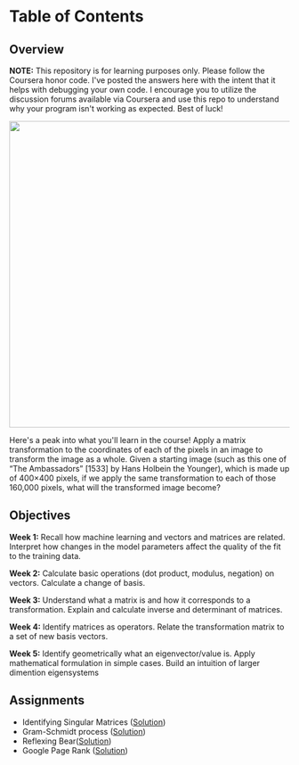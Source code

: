 # Table of Contents
## Overview


<p align="left"> <b>NOTE:</b> This repository is for learning purposes only. Please follow the Coursera honor code. I've posted the answers here with the intent that it helps with debugging your own code. I encourage you to utilize the discussion forums available via Coursera and use this repo to understand why your program isn't working as expected. Best of luck! </p>


<p align="center">
  <img width="580" height="550" src="https://github.com/jessxphil/mathematics-of-machine-learning-linear-algebra/blob/master/2019-05-30_1948.png">
</p>
Here's a peak into what you'll learn in the course! Apply a matrix transformation to the coordinates of each of the pixels in an image to transform the image as a whole. Given a starting image (such as this one of “The Ambassadors” [1533] by Hans Holbein the Younger), which is made up of 400×400 pixels, if we apply the same transformation to each of those 160,000 pixels, what will the transformed image become? 

## Objectives
<b>Week 1:</b> Recall how machine learning and vectors and matrices are related. Interpret how changes in the model parameters affect the quality of the fit to the training data. 

<b>Week 2:</b> Calculate basic operations (dot product, modulus, negation) on vectors. Calculate a change of basis.

<b>Week 3:</b> Understand what a matrix is and how it corresponds to a transformation. Explain and calculate inverse and determinant of matrices. 

<b>Week 4:</b> Identify matrices as operators. Relate the transformation matrix to a set of new basis vectors. 

<b>Week 5:</b> Identify geometrically what an eigenvector/value is. Apply mathematical formulation in simple cases. Build an intuition of larger dimention eigensystems


## Assignments
- Identifying Singular Matrices ([Solution](https://github.com/jessxphil/mathematics-of-machine-learning-linear-algebra/blob/master/assignment-1/id-singular-matrices.ipynb))
- Gram-Schmidt process ([Solution](https://github.com/jessxphil/mathematics-of-machine-learning-linear-algebra/blob/master/assignment-2/gram-schmidt-process.ipynb))
- Reflexing Bear([Solution](https://github.com/jessxphil/mathematics-of-machine-learning-linear-algebra/blob/master/assignment-3/reflecting-bear.ipynb))
- Google Page Rank ([Solution](https://github.com/jessxphil/mathematics-of-machine-learning-linear-algebra/tree/master/assignment-4))
